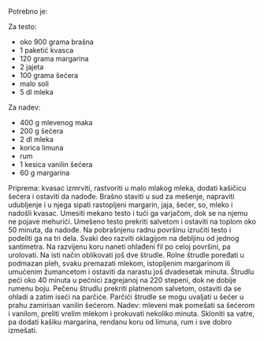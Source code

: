 Potrebno je:

Za testo:
* oko 900 grama brašna
* 1 paketić kvasca
* 120 grama margarina
* 2 jajeta
* 100 grama šećera
* malo soli
* 5 dl mleka

Za nadev:
* 400 g mlevenog maka
* 200 g šećera
* 2 dl mleka
* korica limuna
* rum
* 1 kesica vanilin šećera
* 60 g margarina

Priprema: kvasac izmrviti, rastvoriti u malo mlakog mleka, dodati kašičicu šećera i ostaviti da nadođe. Brašno staviti u sud za mešenje, napraviti udubljenje i u njega sipati rastopljeni margarin, jaja, šećer, so, mleko i nadošli kvasac. Umesiti mekano testo i tući ga varjačom,  dok se na njemu ne pojave mehurići. Umešeno testo prekriti salvetom i ostaviti na toplom oko 50 minuta,  da nadođe.
Na pobrašnjenu radnu površinu izručiti testo i podeliti ga na tri dela. Svaki deo razviti oklagijom na debljinu od jednog  santimetra. Na razvijenu koru naneti ohlađeni fil po celoj površini, pa urolovati. Na isti način oblikovati još dve štrudle.
Rolne štrudle poređati u podmazan pleh, svaku premazati mlekom, istopljenim margarinom  ili umućenim žumancetom i ostaviti da narastu još dvadesetak minuta.
Štrudlu peći oko 40 minuta u pećnici zagrejanoj na 220 stepeni, dok ne dobije rumenu boju.
Pečenu štrudlu prekriti platnenom salvetom, ostaviti da se ohladi a zatim iseći na parčiće. Parčići štrudle se mogu uvaljati u šećer u prahu zamirisan vanilin šećerom.
Nadev: mleveni mak pomešati sa šećerom i vanilom, preliti vrelim mlekom i  prokuvati nekoliko minuta. Skloniti sa vatre, pa dodati kašiku margarina,  rendanu koru od limuna, rum  i sve dobro izmešati.
